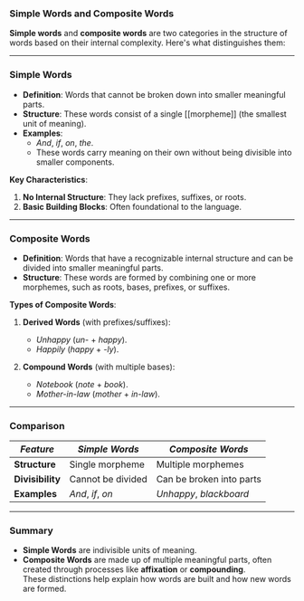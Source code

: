 ### **Simple Words and Composite Words**

**Simple words** and **composite words** are two categories in the structure of words based on their internal complexity. Here's what distinguishes them:

---

### **Simple Words**

- **Definition**: Words that cannot be broken down into smaller meaningful parts.
- **Structure**: These words consist of a single [[morpheme]] (the smallest unit of meaning).
- **Examples**:
    - _And_, _if_, _on_, _the_.
    - These words carry meaning on their own without being divisible into smaller components.

**Key Characteristics**:

1. **No Internal Structure**: They lack prefixes, suffixes, or roots.
2. **Basic Building Blocks**: Often foundational to the language.

---

### **Composite Words**

- **Definition**: Words that have a recognizable internal structure and can be divided into smaller meaningful parts.
- **Structure**: These words are formed by combining one or more morphemes, such as roots, bases, prefixes, or suffixes.

**Types of Composite Words**:

1. **Derived Words** (with prefixes/suffixes):
    
    - _Unhappy_ (_un-_ + _happy_).
    - _Happily_ (_happy_ + _-ly_).
2. **Compound Words** (with multiple bases):
    
    - _Notebook_ (_note_ + _book_).
    - _Mother-in-law_ (_mother_ + _in-law_).

---

### **Comparison**

| *Feature*        | *Simple Words*    | *Composite Words*        |
| ---------------- | ----------------- | ------------------------ |
| **Structure**    | Single morpheme   | Multiple morphemes       |
| **Divisibility** | Cannot be divided | Can be broken into parts |
| **Examples**     | _And_, _if_, _on_ | _Unhappy_, _blackboard_  |

---

### **Summary**

- **Simple Words** are indivisible units of meaning.
- **Composite Words** are made up of multiple meaningful parts, often created through processes like **affixation** or **compounding**.  
    These distinctions help explain how words are built and how new words are formed.